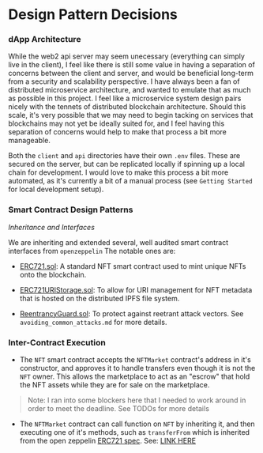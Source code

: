 # Design Pattern Decisions

### dApp Architecture

While the web2 api server may seem unecessary (everything can simply live in the client), I feel like there is still some value in having a separation of concerns between the client and server, and would be beneficial long-term from a security and scalability perspective. I have always been a fan of distributed microservice architecture, and wanted to emulate that as much as possible in this project. I feel like a microservice system design pairs nicely with the tennets of distributed blockchain architecture. Should this scale, it's very possible that we may need to begin tacking on services that blockchains may not yet be ideally suited for, and I feel having this separation of concerns would help to make that process a bit more manageable.

Both the `client` and `api` directories have their own `.env` files. These are secured on the server, but can be replicated locally if spinning up a local chain for development. I would love to make this process a bit more automated, as it's currently a bit of a manual process (see `Getting Started` for local development setup).

### Smart Contract Design Patterns

_Inheritance and Interfaces_

We are inheriting and extended several, well audited smart contract interfaces from `openzeppelin` The notable ones are:

- [ERC721.sol](https://docs.openzeppelin.com/contracts/2.x/api/token/erc721): A standard NFT smart contract used to mint unique NFTs onto the blockchain.

- [ERC721URIStorage.sol](https://docs.openzeppelin.com/contracts/4.x/api/token/erc721#ERC721URIStorage): To allow for URI management for NFT metadata that is hosted on the distributed IPFS file system.

- [ReentrancyGuard.sol](https://docs.openzeppelin.com/contracts/4.x/api/security#ReentrancyGuard): To protect against reetrant attack vectors. See `avoiding_common_attacks.md` for more details.

### Inter-Contract Execution

- The `NFT` smart contract accepts the `NFTMarket` contract's address in it's constructor, and approves it to handle transfers even though it is not the `NFT` owner. This allows the marketplace to act as an "escrow" that hold the NFT assets while they are for sale on the marketplace.

> Note: I ran into some blockers here that I needed to work around in order to meet the deadline. See TODOs for more details

- The `NFTMarket` contract can call function on `NFT` by inheriting it, and then executing one of it's methods, such as `transferFrom` which is inherited from the open zeppelin [ERC721 spec](https://docs.openzeppelin.com/contracts/2.x/api/token/erc721). See: [LINK HERE]()
